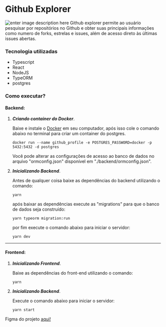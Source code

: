 # Github Explorer
![enter image description here](https://github.com/Kwan13/github-explorer/blob/cdb6dc8f8354c35d529cbf53649585c553d782a3/web/src/assets/2020-10-02%2016.03.55.gif)
Github explorer permite ao usuário pesquisar por repositórios no Github e obter suas principais informações como numero de forks, estrelas e issues, além de acesso direto às últimas issues abertas.

### Tecnologia utilizadas

- Typescript
- React
- NodeJS
- TypeORM
- postgres

### Como executar?

#### Backend:

1.  _**Criando container do Docker**_.

	Baixe e instale o [Docker](https://www.docker.com/products/docker-desktop) em seu computador, após isso cole o comando abaixo no terminal para criar um container do postgres.
	```
	docker run --name github_profile -e POSTGRES_PASSWORD=docker -p 5432:5432 -d postgres
	```
	Você pode alterar as configurações de acesso ao banco de dados no arquivo "ormconfig.json" disponível em "./backend/ormconfig.json".

2. _**Inicializando Backend**_.
	
	Antes de qualquer coisa baixe as dependências do backend utilizando o comando:
	```
	yarn	
	```
	após baixar as dependências execute as "migrations" para que o banco de dados seja construído:
	```
	yarn typeorm migration:run
	```
	por fim execute o comando abaixo para iniciar o servidor:
	```
	yarn dev
	```
<hr/>

#### Frontend:

1. _**Inicializando Frontend**_.

	Baixe as dependências do front-end utilizando o comando:
	```
	yarn	
	```
2. _**Inicializando Backend**_.

	Execute o comando abaixo para iniciar o servidor:
	```
	yarn start
	```

Figma do projeto [aqui!](https://www.figma.com/file/HOCmxfrElzLpI75LdzFLia/Github-Explorer?node-id=0%3A1)
